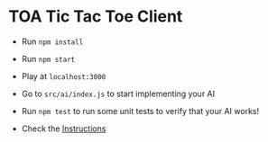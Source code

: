 # TOA Tic Tac Toe Client


- Run `npm install`
- Run `npm start`

- Play at `localhost:3000`

- Go to `src/ai/index.js` to start implementing your AI
- Run `npm test` to run some unit tests to verify that your AI works!

- Check the [Instructions](https://github.com/TOA-Berlin-TicTacToe/toa-tic-tac-toe-starter-kit/blob/master/README.md)
